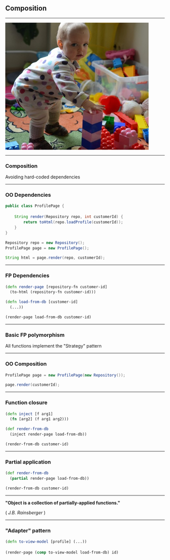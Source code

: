 ## Composition

---

![composition](img/composition.jpg)

---

### Composition

Avoiding hard-coded dependencies

---

### OO Dependencies

```java
public class ProfilePage {

    String render(Repository repo, int customerId) {
        return toHtml(repo.loadProfile(customerId));
    }
}
```

```java
Repository repo = new Repository();
ProfilePage page = new ProfilePage();
```

```java
String html = page.render(repo, customerId);
```

---

### FP Dependencies

```clojure
(defn render-page [repository-fn customer-id]
  (to-html (repository-fn customer-id)))
```

```clojure
(defn load-from-db [customer-id]
  (...))
```

```clojure
(render-page load-from-db customer-id)

```

---

### Basic FP polymorphism

All functions implement the "Strategy" pattern

---

### OO Composition

```java
ProfilePage page = new ProfilePage(new Repository());
```

```java
page.render(customerId);
```

---

### Function closure

```clojure
(defn inject [f arg1]
  (fn [arg2] (f arg1 arg2)))
```

```clojure
(def render-from-db
  (inject render-page load-from-db))
```

```clojure
(render-from-db customer-id)
```

---

### Partial application

```clojure
(def render-from-db
  (partial render-page load-from-db))
```

```clojure
(render-from-db customer-id)
```

---

**"Object is a collection of partially-applied functions."**

( _J.B. Rainsberger_ )

---

### "Adapter" pattern

```clojure
(defn to-view-model [profile] (...))

(render-page (comp to-view-model load-from-db) id)
```

